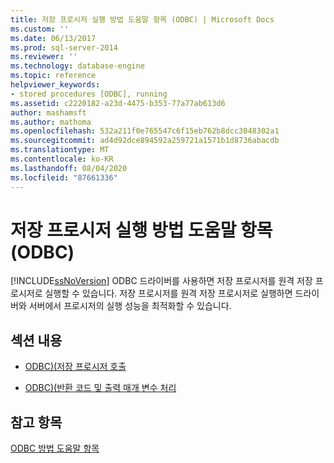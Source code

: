 ```yaml
---
title: 저장 프로시저 실행 방법 도움말 항목 (ODBC) | Microsoft Docs
ms.custom: ''
ms.date: 06/13/2017
ms.prod: sql-server-2014
ms.reviewer: ''
ms.technology: database-engine
ms.topic: reference
helpviewer_keywords:
- stored procedures [ODBC], running
ms.assetid: c2220182-a23d-4475-b353-77a77ab613d6
author: mashamsft
ms.author: mathoma
ms.openlocfilehash: 532a211f0e765547c6f15eb762b8dcc3048302a1
ms.sourcegitcommit: ad4d92dce894592a259721a1571b1d8736abacdb
ms.translationtype: MT
ms.contentlocale: ko-KR
ms.lasthandoff: 08/04/2020
ms.locfileid: "87661336"
---
```

# <a name="running-stored-procedures-how-to-topics-odbc"></a>저장 프로시저 실행 방법 도움말 항목(ODBC)
  [!INCLUDE[ssNoVersion](../../includes/ssnoversion-md.md)] ODBC 드라이버를 사용하면 저장 프로시저를 원격 저장 프로시저로 실행할 수 있습니다. 저장 프로시저를 원격 저장 프로시저로 실행하면 드라이버와 서버에서 프로시저의 실행 성능을 최적화할 수 있습니다.  
  
## <a name="in-this-section"></a>섹션 내용  
  
-   [ODBC&#41;&#40;저장 프로시저 호출](../../relational-databases/native-client-odbc-how-to/running-stored-procedures-call-stored-procedures.md)  
  
-   [ODBC&#41;&#40;반환 코드 및 출력 매개 변수 처리](../../relational-databases/native-client-odbc-how-to/running-stored-procedures-process-return-codes-and-output-parameters.md)  
  
## <a name="see-also"></a>참고 항목  
 [ODBC 방법 도움말 항목](../../relational-databases/native-client-odbc-how-to/odbc-how-to-topics.md)  
  
  
